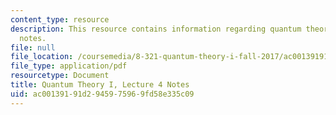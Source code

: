 ```yaml
---
content_type: resource
description: This resource contains information regarding quantum theory I, lecture
  notes.
file: null
file_location: /coursemedia/8-321-quantum-theory-i-fall-2017/ac00139191d2945975969fd58e335c09_MIT8_321F17_lec4.pdf
file_type: application/pdf
resourcetype: Document
title: Quantum Theory I, Lecture 4 Notes
uid: ac001391-91d2-9459-7596-9fd58e335c09
---
```

